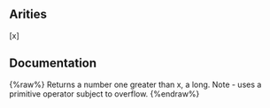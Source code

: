 ## Arities
[x]

## Documentation
{%raw%}
Returns a number one greater than x, a long.
  Note - uses a primitive operator subject to overflow.
{%endraw%}
